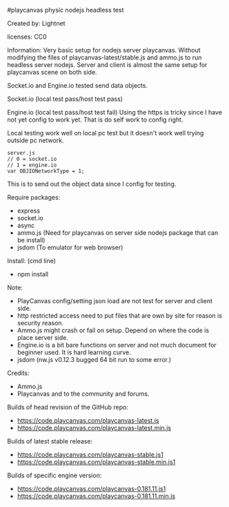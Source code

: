 
 #playcanvas physic nodejs headless test

 Created by: Lightnet

 licenses: CC0

 Information: Very basic setup for nodejs server playcanvas. Without modifying
the files of playcanvas-latest/stable.js and ammo.js to run headless server
nodejs. Server and client is almost the same setup for playcanvas scene on both
side.

Socket.io and Engine.io tested send data objects.

Socket.io (local test pass/host test pass)

Engine.io (local test pass/host test fail)
 Using the https is tricky since I have not yet config to work yet. That is 
do self work to config right.
 
Local testing work well on local pc test but it doesn't work well trying outside
pc network.


```
server.js
// 0 = socket.io
// 1 = engine.io
var OBJIONetworkType = 1;
```

This is to send out the object data since I config for testing.

 Require packages:
  * express
  * socket.io
  * async
  * ammo.js (Need for playcanvas on server side nodejs package that can be install)
  * jsdom (To emulator for web browser)

 Install: (cmd line)
  * npm install

 Note:
 * PlayCanvas config/setting json load are not test for server and client side.
 * http restricted access need to put files that are own by site for reason is
 security reason.
 * Ammo.js might crash or fail on setup. Depend on where the code is place server
 side.
 * Engine.io is a bit bare functions on server and not much document for beginner 
 used. It is hard learning curve.
 * jsdom (nw.js v0.12.3 bugged 64 bit run to some error.)

 Credits:
 * Ammo.js
 * Playcanvas and to the community and forums.

Builds of head revision of the GitHub repo:
 * https://code.playcanvas.com/playcanvas-latest.js
 * https://code.playcanvas.com/playcanvas-latest.min.js

Builds of latest stable release:
 * https://code.playcanvas.com/playcanvas-stable.js1
 * https://code.playcanvas.com/playcanvas-stable.min.js1

Builds of specific engine version:
 * https://code.playcanvas.com/playcanvas-0.181.11.js1
 * https://code.playcanvas.com/playcanvas-0.181.11.min.js
